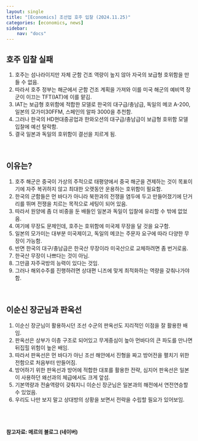 ```yaml
---
layout: single
title: "[Economics] 조선업 호주 입찰 (2024.11.25)"
categories: [economics, news]
sidebar:
    nav: "docs"
---
```


## 호주 입찰 실패
1. 호주는 섬나라이지만 자체 군함 건조 역량이 높지 않아 자국의 보급형 호위함을 만들 수 없음.
1. 따라서 호주 정부는 해군에서 군함 건조 계획을 가져와 이를 미국 해군의 예비역 장군이 이끄는 TFT(IAT)에 이를 맡김.
1. IAT는 보급형 호위함에 적합한 모델로 한국의 대구급/충남급, 독일의 메코 A-200, 일본의 모가미30FFM, 스페인의 알파 3000을 추천함.
1. 그러나 한국의 HD현대중공업과 한와오션의 대구급/충남급이 보급형 호위함 모델 입찰에 예선 탈락함.
1. 결국 일본과 독일의 호위함이 결선을 치르게 됨.

<br/>

## 이유는?
1. 호주 해군은 중국이 가상의 주적으로 태평양에서 중국 해군을 견제하는 것이 목표이기에 자주 복귀하지 않고 최대한 오랫동안 운용하는 호위함이 필요함.
1. 한국의 군함들은 먼 바다가 아니라 북한과의 전쟁을 염두에 두고 만들어졌기에 단거리를 뛰며 전쟁을 치르는 목적으로 세팅이 되어 있음.
1. 따라서 원양에 좀 더 비중을 둔 배들인 일본과 독일이 입찰에 유리할 수 밖에 없었음.
1. 여기에 무장도 문제인데, 호주는 호위함에 미국제 무장을 달 것을 요구함.
1. 일본의 모가미는 대부분 미국제이고, 독일의 메코는 주문자 요구에 따라 다양한 무장이 가능함.
1. 반면 한국의 대구/충남급은 한국산 무장이라 미국산으로 교체하려면 좀 번거로움.
1. 한국산 무장이 나쁘다는 것이 아님.
1. 그만큼 자주국방의 능력이 있다는 것임.
1. 그러나 해외수주를 진행하려면 상대편 니즈에 맞게 최적화하는 역량을 갖춰나가야 함.

<br/>

## 이순신 장군님과 판옥선
1. 이순신 장군님이 활용하시던 조선 수군의 판옥선도 지리적인 이점을 잘 활용한 배임.
1. 판옥선은 상부가 이층 구조로 되어있고 무게중심이 높아 먼바다의 큰 파도를 만나면 뒤집힐 위험이 높은 배임.
1. 따라서 판옥선은 먼 바다가 아닌 조선 해안에서 진형을 짜고 방어전을 펼치기 위한 전함으로 처음부터 만들어짐.
1. 방어하기 위한 판옥선과 방어에 적합한 대포를 활용한 전략, 심지어 판옥선은 일본이 사용하던 왜선과의 체급에서도 크게 앞섬.
1. 기본역량과 전술역량이 갖춰지니 이순신 장군님은 일본과의 해전에서 연전연승할 수 있었음.
1. 우리도 나만 보지 말고 상대방의 상황을 보면서 전략을 수립할 필요가 있어보임.


<br/>
<br/>

#### 참고자료: 메르의 블로그 (네이버) 